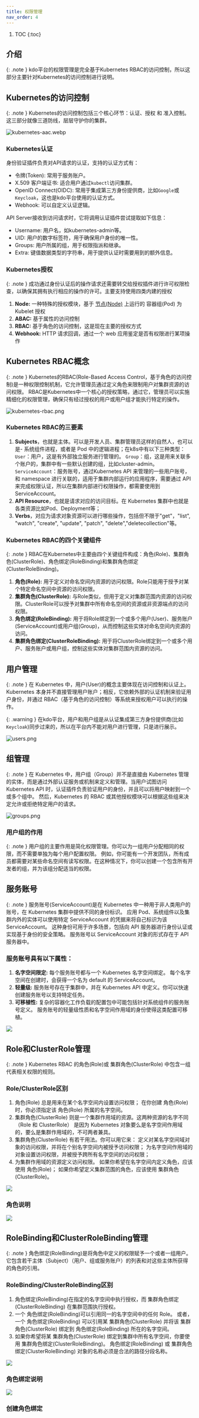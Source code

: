 ```yaml
---
title: 权限管理
nav_order: 4
---
```


1. TOC
{:toc}

## 介绍

{: .note }
kdo平台的权限管理是完全基于Kubernetes RBAC的访问控制，所以这部分主要针对Kubernetes的访问控制进行说明。



## Kubernetes的访问控制
{: .note }
Kubernetes的访问控制包括三个核心环节：认证、授权 和 准入控制。这三部分就像三道防线，层层守护你的集群。

![kubernetes-aac.webp](imgs/kubernetes-aac.webp)

### Kubernetes认证

身份验证插件负责对API请求的认证，支持的认证方式有：
- 令牌(Token): 常用于服务账户。
- X.509 客户端证书: 适合用户通过`kubectl`访问集群。
- OpenID Connect(OIDC): 常用于集成第三方身份提供商，比如`Google`或`Keycloak`，这也是kdo平台使用的认证方式。
- Webhook: 可以自定义认证逻辑。

API Server接收到访问请求时，它将调用认证插件尝试提取如下信息：
- Username: 用户名，如kubernetes-admin等。
- UID: 用户的数字标签符，用于确保用户身份的唯一性。
- Groups: 用户所属的组，用于权限指派和继承。
- Extra: 键值数据类型的字符串，用于提供认证时需要用到的额外信息。

### Kubernetes授权

{: .note }
成功通过身份认证后的操作请求还需要转交给授权插件进行许可权限检查，以确保其拥有执行相应的操作的许可。主要支持使用四类内建的授权

1. **Node:** 一种特殊的授权模块，基于 [节点(Node)](../admin/management/nodes) 上运行的 容器组(Pod) 为 Kubelet 授权
2. **ABAC:** 基于属性的访问控制
3. **RBAC:** 基于角色的访问控制，这是现在主要的授权方式
4. **Webhook:** HTTP 请求回调，通过一个 web 应用鉴定是否有权限进行某项操作



## Kubernetes RBAC概念

{: .note }
Kubernetes的RBAC(Role-Based Access Control，基于角色的访问控制)是一种权限控制机制，它允许管理员通过定义角色来限制用户对集群资源的访问权限。
RBAC是Kubernetes中一个核心的授权策略，通过它，管理员可以实施精细化的权限管理，确保只有经过授权的用户或用户组才能执行特定的操作。

![kubernetes-rbac.png](imgs/kubernetes-rbac.png)

### Kubernetes RBAC的三要素

1. **Subjects**，也就是主体。可以是开发人员、集群管理员这样的自然人，也可以是- 系统组件进程，或者是 Pod 中的逻辑进程；在k8s中有以下三种类型：
   `User`：用户，这是有外部独立服务进行管理的。
   `Group`：组，这是用来关联多个账户的，集群中有一些默认创建的组，比如cluster-admin。
   `ServiceAccount`：服务账号，通过Kubernetes API 来管理的一些用户账号，和 namespace 进行关联的，适用于集群内部运行的应用程序，需要通过 API 来完成权限认证，所以在集群内部进行权限操作，都需要使用到 ServiceAccount。
2. **API Resource**，也就是请求对应的访问目标。在 Kubernetes 集群中也就是各类资源比如Pod、Deployment等；
3. **Verbs**，对应为请求对象资源可以进行哪些操作，包括但不限于"get"，"list", "watch", "create", "update", "patch", "delete","deletecollection"等。


### Kubernetes RBAC的四个关键组件

{: .note }
RBAC在Kubernetes中主要由四个关键组件构成：角色(Role)、集群角色(ClusterRole)、角色绑定(RoleBinding)和集群角色绑定(ClusterRoleBinding)。

1. **角色(Role):** 用于定义对命名空间内资源的访问权限。Role只能用于授予对某个特定命名空间中资源的访问权限。
2. **集群角色(ClusterRole):** 与Role类似，但用于定义对集群范围内资源的访问权限。ClusterRole可以授予对集群中所有命名空间的资源或非资源端点的访问权限。
3. **角色绑定(RoleBinding):** 用于将Role绑定到一个或多个用户(User)、服务账户(ServiceAccount)或用户组(Group)，从而控制这些实体对命名空间内资源的访问。
4. **集群角色绑定(ClusterRoleBinding):** 用于将ClusterRole绑定到一个或多个用户、服务账户或用户组，控制这些实体对集群范围内资源的访问。


## 用户管理

{: .note }
在 Kubernetes 中，用户(User)的概念主要体现在访问控制和认证上。
Kubernetes 本身并不直接管理用户账户；相反，它依赖外部的认证机制来验证用户身份，并通过 RBAC（基于角色的访问控制）等系统来授权用户可以执行的操作。

{: .warning }
在kdo平台，用户和用户组是从认证集成第三方身份提供商(比如`Keycloak`)同步过来的，所以在平台内不能对用户进行管理，只是进行展示。

![users.png](imgs/users.png)

## 组管理

{: .note }
在 Kubernetes 中，用户组（Group）并不是直接由 Kubernetes 管理的实体，而是通过外部认证服务或机制来定义和管理。当用户试图访问 Kubernetes API 时，认证插件负责验证用户的身份，并且可以将用户映射到一个或多个组中。
然后，Kubernetes 的 RBAC 或其他授权模块可以根据这些组来决定允许或拒绝特定用户的请求。

![groups.png](imgs/groups.png)

### 用户组的作用

{: .note }
用户组的主要作用是简化权限管理。你可以为一组用户分配相同的权限，而不需要单独为每个用户配置权限。
例如，你可能有一个开发团队，所有成员都需要对某些命名空间有读写权限。在这种情况下，你可以创建一个包含所有开发者的组，并为该组分配适当的权限。


## 服务账号

{: .note }
服务账号(ServiceAccount)是在 Kubernetes 中一种用于非人类用户的账号，在 Kubernetes 集群中提供不同的身份标识。 应用 Pod、系统组件以及集群内外的实体可以使用特定 ServiceAccount 的凭据来将自己标识为该 ServiceAccount。 这种身份可用于许多场景，包括向 API 服务器进行身份认证或实现基于身份的安全策略。
服务账号以 ServiceAccount 对象的形式存在于 API 服务器中。

### 服务账号具有以下属性：
1. **名字空间限定:** 每个服务账号都与一个 Kubernetes 名字空间绑定。 每个名字空间在创建时，会获得一个名为 default 的 ServiceAccount。
2. **轻量级:** 服务账号存在于集群中，并在 Kubernetes API 中定义。你可以快速创建服务账号以支持特定任务。
3. **可移植性:** 复杂的容器化工作负载的配置包中可能包括针对系统组件的服务账号定义。 服务账号的轻量级性质和名字空间作用域的身份使得这类配置可移植。

![](imgs/serviceaccounts.png)

## Role和ClusterRole管理

{: .note }
Kubernetes RBAC 的角色(Role)或 集群角色(ClusterRole) 中包含一组代表相关权限的规则。

### Role/ClusterRole区别

1. 角色(Role) 总是用来在某个名字空间内设置访问权限； 在你创建 角色(Role) 时，你必须指定该 角色(Role) 所属的名字空间。
2. 集群角色(ClusterRole) 则是一个集群作用域的资源。这两种资源的名字不同（Role 和 ClusterRole） 是因为 Kubernetes 对象要么是名字空间作用域的，要么是集群作用域的，不可两者兼具。 
3. 集群角色(ClusterRole) 有若干用法。你可以用它来： 定义对某名字空间域对象的访问权限，并将在个别名字空间内被授予访问权限； 为名字空间作用域的对象设置访问权限，并被授予跨所有名字空间的访问权限； 
4. 为集群作用域的资源定义访问权限。 如果你希望在名字空间内定义角色，应该使用 角色(Role)； 如果你希望定义集群范围的角色，应该使用 集群角色(ClusterRole)。

![](imgs/roles.png)

### 角色说明

![](imgs/role.png)


## RoleBinding和ClusterRoleBinding管理 

{: .note }
角色绑定(RoleBinding)是将角色中定义的权限赋予一个或者一组用户。 它包含若干主体（Subject）（用户、组或服务账户）的列表和对这些主体所获得的角色的引用。 

### RoleBinding/ClusterRoleBinding区别

1. 角色绑定(RoleBinding)在指定的名字空间中执行授权，而 集群角色绑定(ClusterRoleBinding) 在集群范围执行授权。
2. 一个 角色绑定(RoleBinding)可以引用同一的名字空间中的任何 Role。 或者，一个 角色绑定(RoleBinding) 可以引用某 集群角色(ClusterRole) 并将该 集群角色(ClusterRole) 绑定到 角色绑定(RoleBinding) 所在的名字空间。 
3. 如果你希望将某 集群角色(ClusterRole) 绑定到集群中所有名字空间，你要使用 集群角色绑定(ClusterRoleBinding)。 角色绑定(RoleBinding) 或 集群角色绑定(ClusterRoleBinding) 对象的名称必须是合法的路径分段名称。

![](imgs/rolebindings.png)

### 角色绑定说明

![](imgs/rolebinding.png)

### 创建角色绑定








